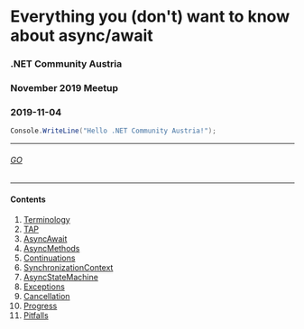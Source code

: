 # Everything you (don't) want to know about async/await

### .NET Community Austria
### November 2019 Meetup
### 2019-11-04

```cs
Console.WriteLine("Hello .NET Community Austria!");
```

---
###### [GO](./Speaker.md)

---
#### Contents
1. [Terminology](./Terminology.md)
2. [TAP](./TAP.md)
3. [AsyncAwait](./AsyncAwait.md)
4. [AsyncMethods](./AsyncMethods.md)
5. [Continuations](./Continuations.md)
6. [SynchronizationContext](./SynchronizationContext.md)
7. [AsyncStateMachine](./AsyncStateMachine.md)
8. [Exceptions](./Exceptions.md)
9. [Cancellation](./Cancellation.md)
10. [Progress](./Progress.md)
11. [Pitfalls](./Pitfalls.md)
